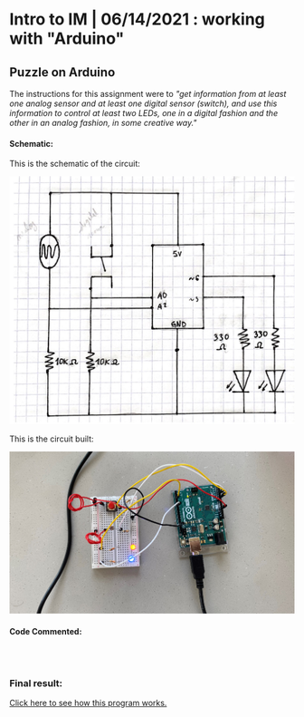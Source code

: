 # Intro to IM | 06/14/2021 : working with "Arduino"

## Puzzle on Arduino

The instructions for this assignment were to _"get information from at least one analog sensor and at least one digital sensor (switch), and use this information to control at least two LEDs, one in a digital fashion and the other in an analog fashion, in some creative way."_

#### Schematic:

This is the schematic of the circuit:

<img src="schematic2.jpg" width="800" />

This is the circuit built:

<img src="circuit.jpg" width="800" />

#### Code Commented:


````

  
````

### Final result:

[Click here to see how this program works.](https://youtu.be/BTft7RbqRRs) 

